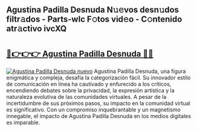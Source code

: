 ## Agustina Padilla Desnuda N𝚞𝚎vos desn𝚞dos filtr𝚊dos - Parts-wIc F𝚘tos vid𝚎o - C𝚘ntenido atr𝚊ctivo ivcXQ

# <h2><a href="http://mb4qs5.tromn.icu/?c=Agustina+Padilla+Desnuda">🔗👉👉👉 Agustina Padilla Desnuda 🔗🔗</a></h2>

[![Agustina Padilla Desnuda nuevo](https://i.imgur.com/pEAQMta.gif)](http://mb4qs5.tromn.icu/?c=Agustina+Padilla+Desnuda)
Agustina Padilla Desnuda, una figura enigmática y compleja, desafía la categorización fácil. Su innovador estilo de comunicación en línea ha cautivado y enfurecido a los críticos, encendiendo debates sobre la privacidad, la expresión artística y la naturaleza evolutiva de las comunidades virtuales. A pesar de la incertidumbre de sus próximos pasos, su impacto en la comunidad virtual es significativo. Con un compromiso inquebrantable y un magnetismo innegable, el impacto de Agustina Padilla Desnuda en los medios digitales es imparable.
